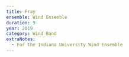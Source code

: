 ```yaml
---
title: Fray
ensemble: Wind Ensemble
duration: 9
year: 2019
category: Wind Band
extraNotes:
  - For the Indiana University Wind Ensemble
---
```


